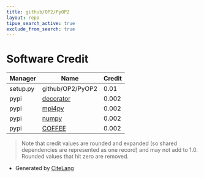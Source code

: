 ```yaml
---
title: github/OP2/PyOP2
layout: repo
tipue_search_active: true
exclude_from_search: true
---
```

# Software Credit

|Manager|Name|Credit|
|-------|----|------|
|setup.py|github/OP2/PyOP2|0.01|
|pypi|[decorator](https://github.com/micheles/decorator)|0.002|
|pypi|[mpi4py](https://github.com/mpi4py/mpi4py/)|0.002|
|pypi|[numpy](https://www.numpy.org)|0.002|
|pypi|[COFFEE](UNKNOWN)|0.002|


> Note that credit values are rounded and expanded (so shared dependencies are represented as one record) and may not add to 1.0. Rounded values that hit zero are removed.


- Generated by [CiteLang](https://github.com/vsoch/citelang)

